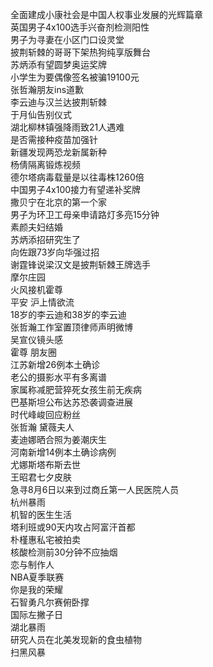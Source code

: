 全面建成小康社会是中国人权事业发展的光辉篇章  
英国男子4x100选手兴奋剂检测阳性  
男子为寻妻在小区门口设灵堂  
披荆斩棘的哥哥下架热狗纯享版舞台  
苏炳添有望圆梦奥运奖牌  
小学生为要偶像签名被骗19100元  
张哲瀚朋友ins道歉  
李云迪与汉兰达披荆斩棘  
于月仙告别仪式  
湖北柳林镇强降雨致21人遇难  
是否需接种疫苗加强针  
新疆发现两恐龙新属新种  
杨倩隔离锻炼视频  
德尔塔病毒载量是以往毒株1260倍  
中国男子4x100接力有望递补奖牌  
撒贝宁在北京的第一个家  
男子为环卫工母亲申请路灯多亮15分钟  
素颜夫妇结婚  
苏炳添招研究生了  
向佐跟73岁向华强过招  
谢霆锋说梁汉文是披荆斩棘王牌选手  
摩尔庄园  
火风接机霍尊  
平安 沪上情欲流  
18岁的李云迪和38岁的李云迪  
张哲瀚工作室置顶律师声明微博  
吴宣仪镜头感  
霍尊 朋友圈  
江苏新增26例本土确诊  
老公的摄影水平有多离谱  
家属称减肥营猝死女孩生前无疾病  
巴基斯坦公布达苏恐袭调查进展  
时代峰峻回应粉丝  
张哲瀚 黛薇夫人  
麦迪娜晒合照为姜潮庆生  
河南新增14例本土确诊病例  
尤娜斯塔布斯去世  
王昭君七夕皮肤  
急寻8月6日以来到过商丘第一人民医院人员  
杭州暴雨  
机智的医生生活  
塔利班或90天内攻占阿富汗首都  
朴槿惠私宅被拍卖  
核酸检测前30分钟不应抽烟  
恋与制作人  
NBA夏季联赛  
你是我的荣耀  
石智勇凡尔赛俯卧撑  
国际左撇子日  
湖北暴雨  
研究人员在北美发现新的食虫植物  
扫黑风暴  
